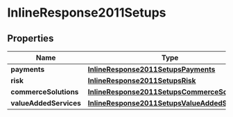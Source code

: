 
# InlineResponse2011Setups

## Properties
Name | Type | Description | Notes
------------ | ------------- | ------------- | -------------
**payments** | [**InlineResponse2011SetupsPayments**](InlineResponse2011SetupsPayments.md) |  |  [optional]
**risk** | [**InlineResponse2011SetupsRisk**](InlineResponse2011SetupsRisk.md) |  |  [optional]
**commerceSolutions** | [**InlineResponse2011SetupsCommerceSolutions**](InlineResponse2011SetupsCommerceSolutions.md) |  |  [optional]
**valueAddedServices** | [**InlineResponse2011SetupsValueAddedServices**](InlineResponse2011SetupsValueAddedServices.md) |  |  [optional]



